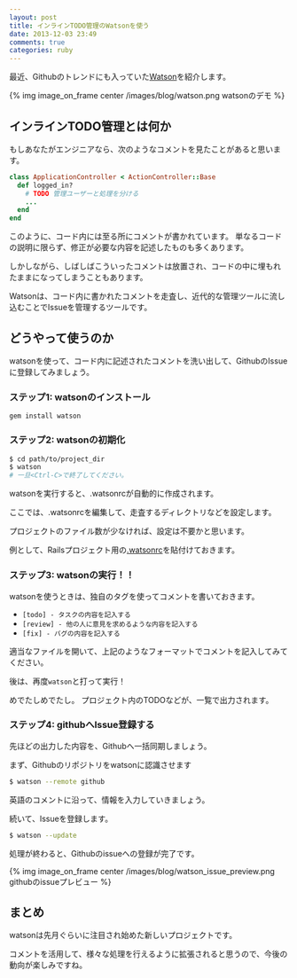 ```yaml
---
layout: post
title: インラインTODO管理のWatsonを使う
date: 2013-12-03 23:49
comments: true
categories: ruby
---
```


最近、Githubのトレンドにも入っていた[Watson]( http://goosecode.com/watson/ )を紹介します。

<!-- more -->

{% img image_on_frame center /images/blog/watson.png watsonのデモ %}

## インラインTODO管理とは何か

もしあなたがエンジニアなら、次のようなコメントを見たことがあると思います。

```ruby
class ApplicationController < ActionController::Base
  def logged_in?
    # TODO 管理ユーザーと処理を分ける
    ...
  end
end
```

このように、コード内には至る所にコメントが書かれています。
単なるコードの説明に限らず、修正が必要な内容を記述したものも多くあります。

しかしながら、しばしばこういったコメントは放置され、コードの中に埋もれたままになってしまうこともあります。

Watsonは、コード内に書かれたコメントを走査し、近代的な管理ツールに流し込むことでIssueを管理するツールです。

## どうやって使うのか

watsonを使って、コード内に記述されたコメントを洗い出して、GithubのIssueに登録してみましょう。

### ステップ1: watsonのインストール

`gem install watson`

### ステップ2: watsonの初期化

```sh
$ cd path/to/project_dir
$ watson
# 一旦<Ctrl-C>で終了してください。
```

watsonを実行すると、.watsonrcが自動的に作成されます。

ここでは、.watsonrcを編集して、走査するディレクトリなどを設定します。

プロジェクトのファイル数が少なければ、設定は不要かと思います。

例として、Railsプロジェクト用の[.watsonrc](https://gist.github.com/7770689)を貼付けておきます。

### ステップ3: watsonの実行！！

watsonを使うときは、独自のタグを使ってコメントを書いておきます。

- `[todo] - タスクの内容を記入する`
- `[review] - 他の人に意見を求めるような内容を記入する`
- `[fix] - バグの内容を記入する`

適当なファイルを開いて、上記のようなフォーマットでコメントを記入してみてください。

後は、再度`watson`と打って実行！

めでたしめでたし。
プロジェクト内のTODOなどが、一覧で出力されます。

### ステップ4: githubへIssue登録する

先ほどの出力した内容を、Githubへ一括同期しましょう。

まず、Githubのリポジトリをwatsonに認識させます

```sh
$ watson --remote github
```

英語のコメントに沿って、情報を入力していきましょう。


続いて、Issueを登録します。

```sh
$ watson --update
```

処理が終わると、Githubのissueへの登録が完了です。

{% img image_on_frame center /images/blog/watson_issue_preview.png githubのissueプレビュー %}


## まとめ

watsonは先月ぐらいに注目され始めた新しいプロジェクトです。

コメントを活用して、様々な処理を行えるように拡張されると思うので、今後の動向が楽しみですね。
